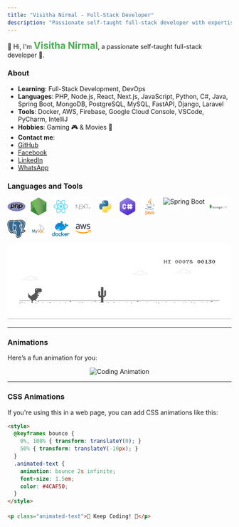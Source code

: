 ```yaml
---
title: "Visitha Nirmal - Full-Stack Developer"
description: "Passionate self-taught full-stack developer with expertise in various languages and tools."
---
```


👋 Hi, I'm <span style="font-size: 1.5em; font-weight: bold; color: #4CAF50;">Visitha Nirmal</span>, a passionate self-taught full-stack developer 🚀.

### About

-  **Learning**: Full-Stack Development, DevOps  
-  **Languages**: PHP, Node.js, React, Next.js, JavaScript, Python, C#, Java, Spring Boot, MongoDB, PostgreSQL, MySQL, FastAPI, Django, Laravel  
-  **Tools**: Docker, AWS, Firebase, Google Cloud Console, VSCode, PyCharm, IntelliJ  
-  **Hobbies**: Gaming 🎮 & Movies 🎥  
-  **Contact me**:
  - [GitHub](https://github.com/Visitha2001)
  - [Facebook](https://www.facebook.com/visitha.rajapaksha?mibextid=ZbWKwL)
  - [LinkedIn](https://www.linkedin.com/in/visitha-nirmal-rajapaksha-5809a3300)
  - [WhatsApp](https://wa.me/qr/MYI3VWZYIAECG1)


### Languages and Tools

<div style="display: flex; flex-wrap: wrap; gap: 10px;">
  <img height="40" src="https://raw.githubusercontent.com/github/explore/80688e429a7d4ef2fca1e82350fe8e3517d3494d/topics/php/php.png" alt="PHP">
  <img height="40" src="https://raw.githubusercontent.com/github/explore/8a8a8b99358e1c98fdb6d0f5d682f0a9f606d3cb/topics/nodejs/nodejs.png" alt="Node.js">
  <img height="40" src="https://raw.githubusercontent.com/github/explore/8a8a8b99358e1c98fdb6d0f5d682f0a9f606d3cb/topics/react/react.png" alt="React">
  <img height="40" src="https://raw.githubusercontent.com/github/explore/8a8a8b99358e1c98fdb6d0f5d682f0a9f606d3cb/topics/nextjs/nextjs.png" alt="Next.js">
  <img height="40" src="https://raw.githubusercontent.com/github/explore/80688e429a7d4ef2fca1e82350fe8e3517d3494d/topics/python/python.png" alt="Python">
  <img height="40" src="https://raw.githubusercontent.com/github/explore/8a8a8b99358e1c98fdb6d0f5d682f0a9f606d3cb/topics/csharp/csharp.png" alt="C#">
  <img height="40" src="https://raw.githubusercontent.com/github/explore/8a8a8b99358e1c98fdb6d0f5d682f0a9f606d3cb/topics/java/java.png" alt="Java">
  <img height="40" src="https://raw.githubusercontent.com/github/explore/8a8a8b99358e1c98fdb6d0f5d682f0a9f606d3cb/topics/springboot/springboot.png" alt="Spring Boot">
  <img height="40" src="https://raw.githubusercontent.com/github/explore/8a8a8b99358e1c98fdb6d0f5d682f0a9f606d3cb/topics/mongodb/mongodb.png" alt="MongoDB">
  <img height="40" src="https://raw.githubusercontent.com/github/explore/8a8a8b99358e1c98fdb6d0f5d682f0a9f606d3cb/topics/postgresql/postgresql.png" alt="PostgreSQL">
  <img height="40" src="https://raw.githubusercontent.com/github/explore/8a8a8b99358e1c98fdb6d0f5d682f0a9f606d3cb/topics/mysql/mysql.png" alt="MySQL">
  <img height="40" src="https://raw.githubusercontent.com/github/explore/8a8a8b99358e1c98fdb6d0f5d682f0a9f606d3cb/topics/docker/docker.png" alt="Docker">
  <img height="40" src="https://raw.githubusercontent.com/github/explore/8a8a8b99358e1c98fdb6d0f5d682f0a9f606d3cb/topics/aws/aws.png" alt="AWS">
</div>

![Dino](https://raw.githubusercontent.com/wangningkai/wangningkai/master/assets/dino.gif)

---

### Animations

Here’s a fun animation for you:

<div style="text-align: center;">
  <img src="https://media.giphy.com/media/3o7aD2d7hy9ktXNDP2/giphy.gif" alt="Coding Animation">
</div>

---

### CSS Animations

If you're using this in a web page, you can add CSS animations like this:

```html
<style>
  @keyframes bounce {
    0%, 100% { transform: translateY(0); }
    50% { transform: translateY(-10px); }
  }
  .animated-text {
    animation: bounce 2s infinite;
    font-size: 1.5em;
    color: #4CAF50;
  }
</style>

<p class="animated-text">🚀 Keep Coding! 🚀</p>
